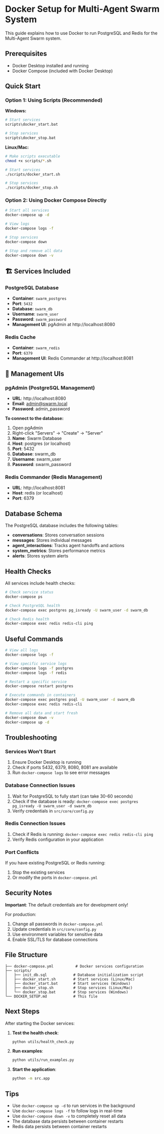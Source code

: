#  Docker Setup for Multi-Agent Swarm System

This guide explains how to use Docker to run PostgreSQL and Redis for the Multi-Agent Swarm system.

##  Prerequisites

- Docker Desktop installed and running
- Docker Compose (included with Docker Desktop)

##  Quick Start

### Option 1: Using Scripts (Recommended)

**Windows:**
```bash
# Start services
scripts\docker_start.bat

# Stop services
scripts\docker_stop.bat
```

**Linux/Mac:**
```bash
# Make scripts executable
chmod +x scripts/*.sh

# Start services
./scripts/docker_start.sh

# Stop services
./scripts/docker_stop.sh
```

### Option 2: Using Docker Compose Directly

```bash
# Start all services
docker-compose up -d

# View logs
docker-compose logs -f

# Stop services
docker-compose down

# Stop and remove all data
docker-compose down -v
```

## 🏗️ Services Included

### PostgreSQL Database
- **Container**: `swarm_postgres`
- **Port**: `5432`
- **Database**: `swarm_db`
- **Username**: `swarm_user`
- **Password**: `swarm_password`
- **Management UI**: pgAdmin at http://localhost:8080

### Redis Cache
- **Container**: `swarm_redis`
- **Port**: `6379`
- **Management UI**: Redis Commander at http://localhost:8081

## 🔧 Management UIs

### pgAdmin (PostgreSQL Management)
- **URL**: http://localhost:8080
- **Email**: admin@swarm.local
- **Password**: admin_password

**To connect to the database:**
1. Open pgAdmin
2. Right-click "Servers" → "Create" → "Server"
3. **Name**: Swarm Database
4. **Host**: postgres (or localhost)
5. **Port**: 5432
6. **Database**: swarm_db
7. **Username**: swarm_user
8. **Password**: swarm_password

### Redis Commander (Redis Management)
- **URL**: http://localhost:8081
- **Host**: redis (or localhost)
- **Port**: 6379

##  Database Schema

The PostgreSQL database includes the following tables:

- **conversations**: Stores conversation sessions
- **messages**: Stores individual messages
- **agent_interactions**: Tracks agent handoffs and actions
- **system_metrics**: Stores performance metrics
- **alerts**: Stores system alerts

##  Health Checks

All services include health checks:

```bash
# Check service status
docker-compose ps

# Check PostgreSQL health
docker-compose exec postgres pg_isready -U swarm_user -d swarm_db

# Check Redis health
docker-compose exec redis redis-cli ping
```

##  Useful Commands

```bash
# View all logs
docker-compose logs -f

# View specific service logs
docker-compose logs -f postgres
docker-compose logs -f redis

# Restart a specific service
docker-compose restart postgres

# Execute commands in containers
docker-compose exec postgres psql -U swarm_user -d swarm_db
docker-compose exec redis redis-cli

# Remove all data and start fresh
docker-compose down -v
docker-compose up -d
```

##  Troubleshooting

### Services Won't Start
1. Ensure Docker Desktop is running
2. Check if ports 5432, 6379, 8080, 8081 are available
3. Run `docker-compose logs` to see error messages

### Database Connection Issues
1. Wait for PostgreSQL to fully start (can take 30-60 seconds)
2. Check if the database is ready: `docker-compose exec postgres pg_isready -U swarm_user -d swarm_db`
3. Verify credentials in `src/core/config.py`

### Redis Connection Issues
1. Check if Redis is running: `docker-compose exec redis redis-cli ping`
2. Verify Redis configuration in your application

### Port Conflicts
If you have existing PostgreSQL or Redis running:
1. Stop the existing services
2. Or modify the ports in `docker-compose.yml`

##  Security Notes

 **Important**: The default credentials are for development only!

For production:
1. Change all passwords in `docker-compose.yml`
2. Update credentials in `src/core/config.py`
3. Use environment variables for sensitive data
4. Enable SSL/TLS for database connections

##  File Structure

```
├── docker-compose.yml          # Docker services configuration
├── scripts/
│   ├── init_db.sql            # Database initialization script
│   ├── docker_start.sh        # Start services (Linux/Mac)
│   ├── docker_start.bat       # Start services (Windows)
│   ├── docker_stop.sh         # Stop services (Linux/Mac)
│   └── docker_stop.bat        # Stop services (Windows)
└── DOCKER_SETUP.md            # This file
```

##  Next Steps

After starting the Docker services:

1. **Test the health check**:
   ```bash
   python utils/health_check.py
   ```

2. **Run examples**:
   ```bash
   python utils/run_examples.py
   ```

3. **Start the application**:
   ```bash
   python -m src.app
   ```

##  Tips

- Use `docker-compose up -d` to run services in the background
- Use `docker-compose logs -f` to follow logs in real-time
- Use `docker-compose down -v` to completely reset all data
- The database data persists between container restarts
- Redis data persists between container restarts
